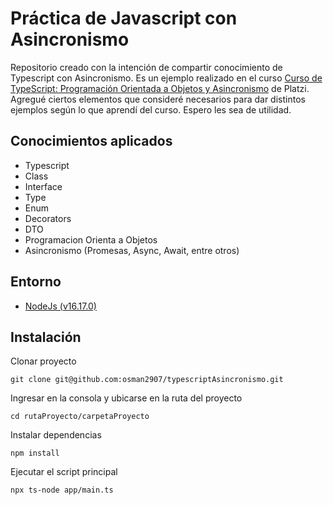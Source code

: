 
# Práctica de Javascript con Asincronismo
Repositorio creado con la intención de compartir conocimiento de Typescript con Asincronismo. Es un ejemplo realizado en el curso [Curso de TypeScript: Programación Orientada a Objetos y Asincronismo](https://platzi.com/cursos/typescript-poo/) de Platzi. Agregué ciertos elementos que consideré necesarios para dar distintos ejemplos según lo que aprendí del curso. Espero les sea de utilidad.

## Conocimientos aplicados
- Typescript
- Class
- Interface
- Type
- Enum
- Decorators
- DTO
- Programacion Orienta a Objetos
- Asincronismo (Promesas, Async, Await, entre otros)


## Entorno
- [NodeJs (v16.17.0)](https://nodejs.org/es/)

## Instalación
Clonar proyecto

    git clone git@github.com:osman2907/typescriptAsincronismo.git

Ingresar en la consola y ubicarse en la ruta del proyecto

    cd rutaProyecto/carpetaProyecto

Instalar dependencias

    npm install

Ejecutar el script principal

    npx ts-node app/main.ts